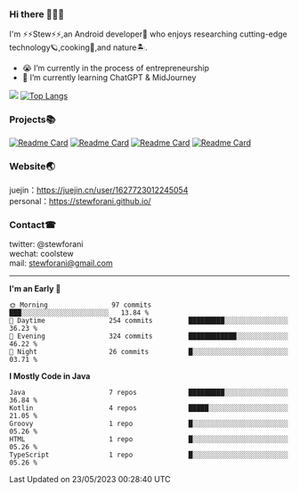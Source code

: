 <!-- ![banner](https://github.com/stewForAni/stewForAni.github.io/blob/main/css/images/banner.png?raw=true) -->
### Hi there 👋👋👋
I'm ⚡⚡Stew⚡⚡,an Android developer🤖 who enjoys researching cutting-edge technology🪐,cooking🍔,and nature🏝.
- 😭 I’m currently in the process of entrepreneurship
- 🧐 I’m currently learning ChatGPT & MidJourney

![](https://github-readme-stats.vercel.app/api?username=stewforani&theme=shades-of-purple&rank_icon=github)
[![Top Langs](https://github-readme-stats.vercel.app/api/top-langs/?username=stewforani&layout=Compact&hide=javascript,html,CSS,AIDL)](https://github.com/stewForAni/Lamp)

### Projects📚
[![Readme Card](https://github-readme-stats.vercel.app/api/pin/?username=stewforani&repo=CircleProgressMenu&theme=shades-of-purple)](https://github.com/stewForAni/CircleProgressMenu)
[![Readme Card](https://github-readme-stats.vercel.app/api/pin/?username=stewforani&repo=Lamp&theme=shades-of-purple)](https://github.com/stewForAni/Lamp)
[![Readme Card](https://github-readme-stats.vercel.app/api/pin/?username=stewforani&repo=KotlinBox-WanAndroid&theme=shades-of-purple)](https://github.com/stewForAni/KotlinBox-WanAndroid)
[![Readme Card](https://github-readme-stats.vercel.app/api/pin/?username=stewforani&repo=SimpleCountDownView&theme=shades-of-purple)](https://github.com/stewForAni/SimpleCountDownView)

### Website🌏
juejin：https://juejin.cn/user/1627723012245054</br>
personal：https://stewforani.github.io/

### Contact☎
twitter: @stewforani</br>
wechat: coolstew</br>
mail: stewforani@gmail.com

---

<!--START_SECTION:waka-->
**I'm an Early 🐤** 

```text
🌞 Morning                97 commits          ███░░░░░░░░░░░░░░░░░░░░░░   13.84 % 
🌆 Daytime                254 commits         █████████░░░░░░░░░░░░░░░░   36.23 % 
🌃 Evening                324 commits         ████████████░░░░░░░░░░░░░   46.22 % 
🌙 Night                  26 commits          █░░░░░░░░░░░░░░░░░░░░░░░░   03.71 % 
```


**I Mostly Code in Java** 

```text
Java                     7 repos             █████████░░░░░░░░░░░░░░░░   36.84 % 
Kotlin                   4 repos             █████░░░░░░░░░░░░░░░░░░░░   21.05 % 
Groovy                   1 repo              █░░░░░░░░░░░░░░░░░░░░░░░░   05.26 % 
HTML                     1 repo              █░░░░░░░░░░░░░░░░░░░░░░░░   05.26 % 
TypeScript               1 repo              █░░░░░░░░░░░░░░░░░░░░░░░░   05.26 % 
```




 Last Updated on 23/05/2023 00:28:40 UTC
<!--END_SECTION:waka-->
